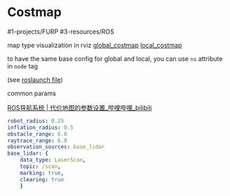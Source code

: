 # Costmap
#1-projects/FURP #3-resources/ROS 

map type visualization in rviz
[global_costmap](https://github.com/FURP-2023-2024/Zaihong_Weekly_Log/blob/main/Notes/global_costmap.md)
[local_costmap](https://github.com/FURP-2023-2024/Zaihong_Weekly_Log/blob/main/Notes/local_costmap.md)

to have the same base config for global and local, you can use `ns` attribute in `node` tag

(see [roslaunch file](https://github.com/FURP-2023-2024/Zaihong_Weekly_Log/blob/main/Notes/roslaunch%20file.md))

common params

[ROS导航系统 | 代价地图的参数设置_哔哩哔哩_bilibili](https://www.bilibili.com/video/BV1GH4y1p7kd/?spm_id_from=pageDriver&vd_source=7bebd01634aa9bf248bd76a3a9a62bff)
```yaml
robot_radius: 0.25
inflation_radius: 0.5
obstacle_range: 6.0
raytrace_range: 6.0
observation_sources: base_lidar
base_lidar: {
    data_type: LaserScan,
    topic: /scan, 
    marking: true, 
    clearing: true
    }
```
